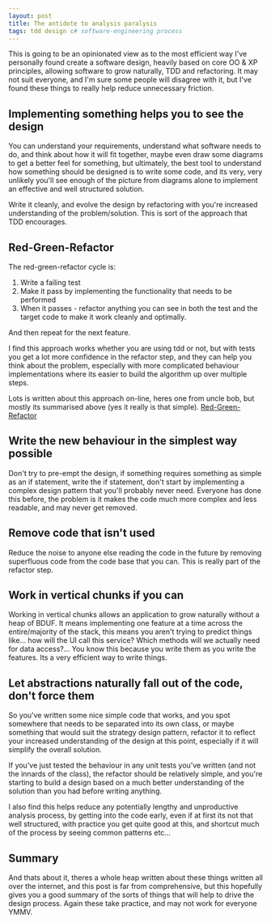 ```yaml
---
layout: post
title: The antidote to analysis paralysis 
tags: tdd design c# software-engineering process 
---
```

This is going to be an opinionated view as to the most efficient way I've personally found create a software design, heavily based on core OO & XP principles, allowing software to grow naturally, TDD and refactoring. It may not suit everyone, and I'm sure some people will disagree with it, but I've found these things to really help reduce unnecessary friction.

## Implementing something helps you to see the design
You can understand your requirements, understand what software needs to do, and think about how it will fit together, maybe even draw some diagrams to get a better feel for something, but ultimately, the best tool to understand how something should be designed is to write some code, and its very, very unlikely you'll see enough of the picture from diagrams alone to implement an effective and well structured solution. 

Write it cleanly, and evolve the design by refactoring with you're increased understanding of the problem/solution. This is sort of the approach that TDD encourages.

## Red-Green-Refactor
The red-green-refactor cycle is:

1. Write a failing test
2. Make it pass by implementing the functionality that needs to be performed
3. When it passes - refactor anything you can see in both the test and the target code to make it work cleanly and optimally. 

And then repeat for the next feature.

I find this approach works whether you are using tdd or not, but with tests you get a lot more confidence in the refactor step, and they can help you think about the problem, especially with more complicated behaviour implementations where its easier to build the algorithm up over multiple steps.

Lots is written about this approach on-line, heres one from uncle bob, but mostly its summarised above (yes it really is that simple). [Red-Green-Refactor](http://blog.cleancoder.com/uncle-bob/2014/12/17/TheCyclesOfTDD.html)

## Write the new behaviour in the simplest way possible
Don't try to pre-empt the design, if something requires something as simple as an if statement, write the if statement, don't start by implementing a complex design pattern that you'll probably never need. Everyone has done this before, the problem is it makes the code much more complex and less readable, and may never get removed.

## Remove code that isn't used
Reduce the noise to anyone else reading the code in the future by removing superfluous code from the code base that you can. This is really part of the refactor step.

## Work in vertical chunks if you can
Working in vertical chunks allows an application to grow naturally without a heap of BDUF. It means implementing one feature at a time across the entire/majority of the stack, this means you aren't trying to predict things like... how will the UI call this service? Which methods will we actually need for data access?... You know this because you write them as you write the features. Its a very efficient way to write things.

## Let abstractions naturally fall out of the code, don't force them
So you've written some nice simple code that works, and you spot somewhere that needs to be separated into its own class, or maybe something that would suit the strategy design pattern, refactor it to reflect your increased understanding of the design at this point, especially if it will simplify the overall solution. 

If you've just tested the behaviour in any unit tests you've written (and not the innards of the class), the refactor should be relatively simple, and you're starting to build a design based on a much better understanding of the solution than you had before writing anything.

I also find this helps reduce any potentially lengthy and unproductive analysis process, by getting into the code early, even if at first its not that well structured, with practice you get quite good at this, and shortcut much of the process by seeing common patterns etc...

## Summary
And thats about it, theres a whole heap written about these things written all over the internet, and this post is far from comprehensive, but this hopefully gives you a good summary of the sorts of things that will help to drive the design process. Again these take practice, and may not work for everyone YMMV. 


